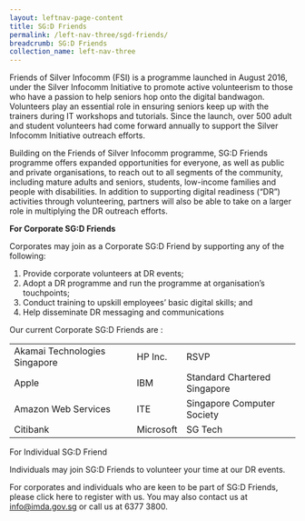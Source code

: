 ```yaml
---
layout: leftnav-page-content
title: SG:D Friends
permalink: /left-nav-three/sgd-friends/
breadcrumb: SG:D Friends
collection_name: left-nav-three
---
```


Friends of Silver Infocomm (FSI) is a programme launched in August 2016, under the Silver Infocomm Initiative to promote active volunteerism to those who have a passion to help seniors hop onto the digital bandwagon. Volunteers play an essential role in ensuring seniors keep up with the trainers during IT workshops and tutorials. Since the launch, over 500 adult and student volunteers had come forward annually to support the Silver Infocomm Initiative outreach efforts.

Building on the Friends of Silver Infocomm programme, SG:D Friends programme offers expanded opportunities for everyone, as well as public and private organisations, to reach out to all segments of the community, including mature adults and seniors, students, low-income families and people with disabilities. In addition to supporting digital readiness (“DR”) activities through volunteering, partners will also be able to take on a larger role in multiplying the DR outreach efforts.

**For Corporate SG:D Friends**

Corporates may join as a Corporate SG:D Friend by supporting any of the following:

1. Provide corporate volunteers at DR events;
2. Adopt a DR programme and run the programme at organisation’s touchpoints;
3. Conduct training to upskill employees’ basic digital skills; and
4. Help disseminate DR messaging and communications

Our current Corporate SG:D Friends are :

<table>
  <tr>
    <td>Akamai Technologies Singapore</td>
    <td>HP Inc.</td>
    <td>RSVP</td>
  </tr>
  <tr>
    <td>Apple</td>
    <td>IBM</td>
    <td>Standard Chartered Singapore</td>
  </tr>
  <tr>
    <td>Amazon Web Services</td>
    <td>ITE</td>
    <td>Singapore Computer Society</td>
  </tr>
  <tr>
    <td>Citibank</td>
    <td>Microsoft</td>
    <td>SG Tech</td>
  </tr>
</table>

For Individual SG:D Friend

Individuals may join SG:D Friends to volunteer your time at our DR events.

For corporates and individuals who are keen to be part of SG:D Friends, please click here to register with us. You may also contact us at <info@imda.gov.sg> or call us at 6377 3800.
